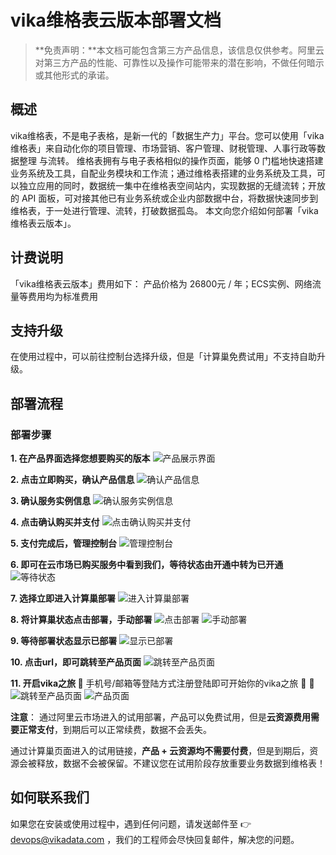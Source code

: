 # vika维格表云版本部署文档

>**免责声明：**本文档可能包含第三方产品信息，该信息仅供参考。阿里云对第三方产品的性能、可靠性以及操作可能带来的潜在影响，不做任何暗示或其他形式的承诺。

## 概述
vika维格表，不是电子表格，是新一代的「数据生产力」平台。您可以使用「vika维格表」来自动化你的项目管理、市场营销、客户管理、财税管理、人事行政等数据整理
与流转。
维格表拥有与电子表格相似的操作页面，能够 0 门槛地快速搭建业务系统及工具，自配业务模块和工作流；通过维格表搭建的业务系统及工具，可以独立应用的同时，数据统一集中在维格表空间站内，实现数据的无缝流转；开放的 API 面板，可对接其他已有业务系统或企业内部数据中台，将数据快速同步到维格表，于一处进行管理、流转，打破数据孤岛。
本文向您介绍如何部署「vika维格表云版本」。

## 计费说明
「vika维格表云版本」费用如下：
产品价格为 26800元 / 年；ECS实例、网络流量等费用均为标准费用


## 支持升级
在使用过程中，可以前往控制台选择升级，但是「计算巢免费试用」不支持自助升级。


## 部署流程
### 部署步骤

   **1. 在产品界面选择您想要购买的版本**
     ![产品展示界面](https://s1.vika.cn/space/2022/12/05/d93d7f6f62144db39e51d84af1cdf675)

   **2. 点击立即购买，确认产品信息**
     ![确认产品信息](https://s1.vika.cn/space/2022/12/05/c78c15ed6ca54ef4a11a568432533902)

   **3. 确认服务实例信息**
     ![确认服务实例信息](https://s1.vika.cn/space/2022/12/05/72bf750f04f942dea8dbdec8f1d92ce7)

   **4. 点击确认购买并支付**
     ![点击确认购买并支付](https://s1.vika.cn/space/2022/12/05/e6aed798d6e54922be8e9700729eb095)

   **5. 支付完成后，管理控制台**
     ![管理控制台](https://s1.vika.cn/space/2022/12/05/c70f6e49ffc64ab39b44e38c28104060)

   **6. 即可在云市场已购买服务中看到我们，等待状态由开通中转为已开通**
     ![等待状态](https://s1.vika.cn/space/2022/12/05/f192b4daabaa4035a72fbd725ed61b31)

   **7. 选择立即进入计算巢部署**
      ![进入计算巢部署](https://s1.vika.cn/space/2022/12/05/72256efa98394464bd12eaaff3c22d46)

   **8. 将计算巢状态点击部署，手动部署**
     ![点击部署](https://s1.vika.cn/space/2022/12/05/cf3185f7d46d474fb5f69eecd9053307)
     ![手动部署](https://s1.vika.cn/space/2022/12/05/0a2832f73dd142c9b010aa1fa98de5b9)

   **9. 等待部署状态显示已部署**
     ![显示已部署](https://s1.vika.cn/space/2022/12/05/8ac4955b33574ae388a457fea3298a37)

   **10. 点击url，即可跳转至产品页面**
     ![跳转至产品页面](https://s1.vika.cn/space/2022/12/05/23d7bf0a103d448c9b49a5e41a65b69e)

   **11. 开启vika之旅 🥳**
手机号/邮箱等登陆方式注册登陆即可开始你的vika之旅 👏 👏
     ![跳转至产品页面](https://s1.vika.cn/space/2022/12/05/08607e580de646a0a3eca154a5c81eae)
	 ![产品页面](https://s1.vika.cn/space/2022/12/05/08f46313b34c4ad6b2858f2eef19b029)


**注意**：
通过阿里云市场进入的试用部署，产品可以免费试用，但是**云资源费用需要正常支付**，到期后可以正常续费，数据不会丢失。

通过计算巢页面进入的试用链接，**产品 + 云资源均不需要付费**，但是到期后，资源会被释放，数据不会被保留。不建议您在试用阶段存放重要业务数据到维格表！

		
## 如何联系我们
如果您在安装或使用过程中，遇到任何问题，请发送邮件至 👉 devops@vikadata.com ，我们的工程师会尽快回复邮件，解决您的问题。
